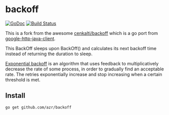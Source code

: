 # backoff

[![GoDoc](https://godoc.org/github.com/azr/backoff?status.png)](https://godoc.org/github.com/azr/backoff)
[![Build Status](https://travis-ci.org/azr/backoff.png)](https://travis-ci.org/azr/backoff)

This is a fork from the awesome [cenkalti/backoff](github.com/cenkalti/backoff) which is a go port from
[google-http-java-client](https://code.google.com/p/google-http-java-client/wiki/ExponentialBackoff).

This BackOff sleeps upon BackOff() and calculates its next backoff time instead of returning the duration to sleep.

[Exponential backoff](http://en.wikipedia.org/wiki/Exponential_backoff)
is an algorithm that uses feedback to multiplicatively decrease the rate of some process,
in order to gradually find an acceptable rate.
The retries exponentially increase and stop increasing when a certain threshold is met.



## Install

```bash
go get github.com/azr/backoff
```
